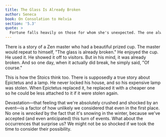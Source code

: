 ```yaml
---
title: The Glass Is Already Broken
author: Seneca
book: On Consolation to Helvia
section: '5.3'
quote: >
  Fortune falls heavily on those for whom she's unexpected. The one always on the lookout easily endures.
---
```


There is a story of a Zen master who had a beautiful prized cup. The master would repeat to himself, "The glass is already broken." He enjoyed the cup. He used it. He showed it off to visitors. But in his mind, it was already broken. And so one day, when it actually did break, he simply said, "Of course."

This is how the Stoics think too. There is supposedly a true story about Epictetus and a lamp. He never locked his house, and so his expensive lamp was stolen. When Epictetus replaced it, he replaced it with a cheaper one so he could be less attached to it if it were stolen again.

Devastation—that feeling that we're absolutely crushed and shocked by an event—is a factor of how unlikely we considered that even in the first place. No one is _wrecked_ by the fact that it's snowing in the winter, because we've accepted (and even anticipated) this turn of events. What about the occurrences that surprise us? We might not be so shocked if we took the time to consider their possibility.
